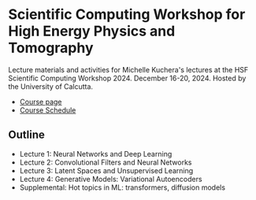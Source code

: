 # Scientific Computing Workshop for High Energy Physics and Tomography



Lecture materials and activities for Michelle Kuchera's lectures at the HSF Scientific Computing Workshop 2024. December 16-20, 2024. Hosted by the University of Calcutta.

- [Course page]([https://sites.google.com/psfc.mit.edu/cps-fr-2024/home](https://indico.cern.ch/event/1461967/))
- [Course Schedule]([https://sites.google.com/psfc.mit.edu/cps-fr-2024/program?authuser=0](https://indico.cern.ch/event/1461967/timetable/#20241216))

## Outline
- Lecture 1: Neural Networks and Deep Learning
- Lecture 2: Convolutional Filters and Neural Networks
- Lecture 3: Latent Spaces and Unsupervised Learning
- Lecture 4: Generative Models: Variational Autoencoders
- Supplemental: Hot topics in ML: transformers, diffusion models
